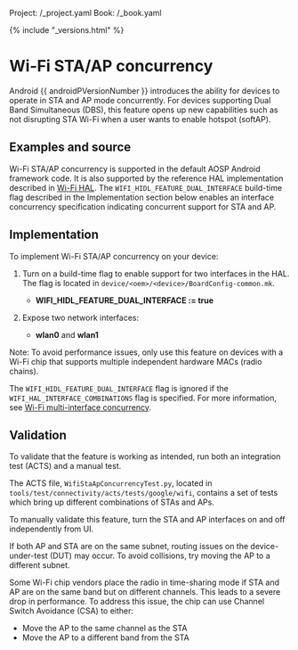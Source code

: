 Project: /_project.yaml
Book: /_book.yaml

{% include "_versions.html" %}

<!--
  Copyright 2018 The Android Open Source Project

  Licensed under the Apache License, Version 2.0 (the "License");
  you may not use this file except in compliance with the License.
  You may obtain a copy of the License at

      http://www.apache.org/licenses/LICENSE-2.0

  Unless required by applicable law or agreed to in writing, software
  distributed under the License is distributed on an "AS IS" BASIS,
  WITHOUT WARRANTIES OR CONDITIONS OF ANY KIND, either express or implied.
  See the License for the specific language governing permissions and
  limitations under the License.
-->

# Wi-Fi STA/AP concurrency

Android {{ androidPVersionNumber }} introduces the ability for devices to
operate in STA and AP mode concurrently. For devices supporting Dual Band
Simultaneous (DBS), this feature opens up new capabilities such as not
disrupting STA Wi-Fi when a user wants to enable hotspot (softAP).

## Examples and source

Wi-Fi STA/AP concurrency is supported in the default AOSP Android framework
code. It is also supported by the reference HAL implementation described in
[Wi-Fi HAL](/devices/tech/connect/wifi-hal). The
`WIFI_HIDL_FEATURE_DUAL_INTERFACE` build-time flag described in the
Implementation section below enables an interface concurrency specification
indicating concurrent support for STA and AP.

## Implementation

To implement Wi-Fi STA/AP concurrency on your device:

1.  Turn on a build-time flag to enable support for two interfaces in the HAL.
    The flag is located in `device/<oem>/<device>/BoardConfig-common.mk`.

    +   **WIFI_HIDL_FEATURE_DUAL_INTERFACE := true**

1.  Expose two network interfaces:

    +   **wlan0** and **wlan1**

Note: To avoid performance issues, only use this feature on devices with a Wi-Fi
chip that supports multiple independent hardware MACs (radio chains).

The `WIFI_HIDL_FEATURE_DUAL_INTERFACE` flag is ignored if the
`WIFI_HAL_INTERFACE_COMBINATIONS`
flag is specified. For more information, see
[Wi-Fi multi-interface concurrency](/devices/tech/connect/wifi-hal#wi-fi_multi-interface_concurrency).

## Validation

To validate that the feature is working as intended, run both an integration
test (ACTS) and a manual test.

The ACTS file, `WifiStaApConcurrencyTest.py`, located in
`tools/test/connectivity/acts/tests/google/wifi`, contains a set of tests which
bring up different combinations of STAs and APs.

To manually validate this feature, turn the STA and AP interfaces on and off
independently from UI.

If both AP and STA are on the same subnet, routing issues on the
device-under-test (DUT) may occur. To avoid collisions, try moving the AP to a
different subnet.

Some Wi-Fi chip vendors place the radio in time-sharing mode if STA and AP are
on the same band but on different channels. This leads to a severe drop in
performance. To address this issue, the chip can use Channel Switch Avoidance
(CSA) to either:

*   Move the AP to the same channel as the STA
*   Move the AP to a different band from the STA
